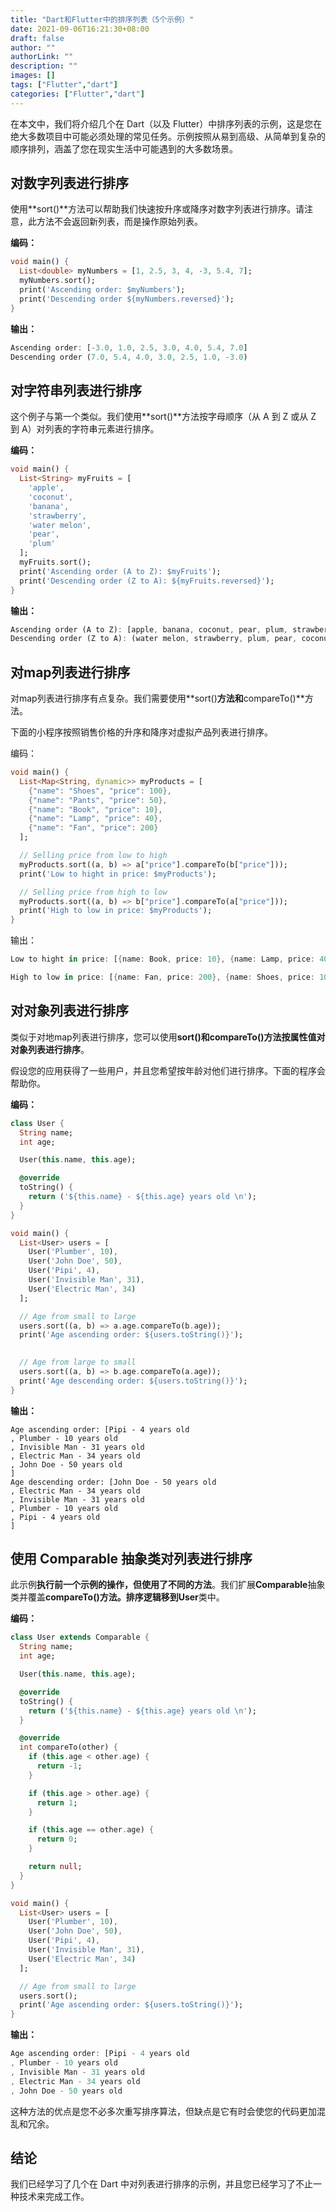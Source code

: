 ```yaml
---
title: "Dart和Flutter中的排序列表（5个示例）"
date: 2021-09-06T16:21:30+08:00
draft: false
author: ""
authorLink: ""
description: ""
images: []
tags: ["Flutter","dart"]
categories: ["Flutter","dart"]
---
```


在本文中，我们将介绍几个在 Dart（以及 Flutter）中排序列表的示例，这是您在绝大多数项目中可能必须处理的常见任务。示例按照从易到高级、从简单到复杂的顺序排列，涵盖了您在现实生活中可能遇到的大多数场景。

## 对数字列表进行排序

使用**sort()**方法可以帮助我们快速按升序或降序对数字列表进行排序。请注意，此方法不会返回新列表，而是操作原始列表。

**编码：**

```dart
void main() {
  List<double> myNumbers = [1, 2.5, 3, 4, -3, 5.4, 7];
  myNumbers.sort();
  print('Ascending order: $myNumbers');
  print('Descending order ${myNumbers.reversed}');
}
```

**输出：**

```dart
Ascending order: [-3.0, 1.0, 2.5, 3.0, 4.0, 5.4, 7.0]
Descending order (7.0, 5.4, 4.0, 3.0, 2.5, 1.0, -3.0)
```

## 对字符串列表进行排序

这个例子与第一个类似。我们使用**sort()**方法按字母顺序（从 A 到 Z 或从 Z 到 A）对列表的字符串元素进行排序。

**编码：**

```dart
void main() {
  List<String> myFruits = [
    'apple',
    'coconut',
    'banana',
    'strawberry',
    'water melon',
    'pear',
    'plum'
  ];
  myFruits.sort();
  print('Ascending order (A to Z): $myFruits');
  print('Descending order (Z to A): ${myFruits.reversed}');
}
```

**输出：**

```dart
Ascending order (A to Z): [apple, banana, coconut, pear, plum, strawberry, water melon]
Descending order (Z to A): (water melon, strawberry, plum, pear, coconut, banana, apple)
```

## 对map列表进行排序

对map列表进行排序有点复杂。我们需要使用**sort()**方法和**compareTo()**方法。



下面的小程序按照销售价格的升序和降序对虚拟产品列表进行排序。

编码：

```dart
void main() {
  List<Map<String, dynamic>> myProducts = [
    {"name": "Shoes", "price": 100},
    {"name": "Pants", "price": 50},
    {"name": "Book", "price": 10},
    {"name": "Lamp", "price": 40},
    {"name": "Fan", "price": 200}
  ];

  // Selling price from low to high
  myProducts.sort((a, b) => a["price"].compareTo(b["price"]));
  print('Low to hight in price: $myProducts');

  // Selling price from high to low
  myProducts.sort((a, b) => b["price"].compareTo(a["price"]));
  print('High to low in price: $myProducts');
}
```

输出：

```dart
Low to hight in price: [{name: Book, price: 10}, {name: Lamp, price: 40}, {name: Pants, price: 50}, {name: Shoes, price: 100}, {name: Fan, price: 200}]

High to low in price: [{name: Fan, price: 200}, {name: Shoes, price: 100}, {name: Pants, price: 50}, {name: Lamp, price: 40}, {name: Book, price: 10}]
```

## 对对象列表进行排序

类似于对地map列表进行排序，您可以使用**sort()**和**compareTo()**方法按属性值对对象列表进行**排序**。

假设您的应用获得了一些用户，并且您希望按年龄对他们进行排序。下面的程序会帮助你。



**编码：**

```dart
class User {
  String name;
  int age;

  User(this.name, this.age);

  @override
  toString() {
    return ('${this.name} - ${this.age} years old \n');
  }
}

void main() {
  List<User> users = [
    User('Plumber', 10),
    User('John Doe', 50),
    User('Pipi', 4),
    User('Invisible Man', 31),
    User('Electric Man', 34)
  ];

  // Age from small to large
  users.sort((a, b) => a.age.compareTo(b.age));
  print('Age ascending order: ${users.toString()}');
  

  // Age from large to small
  users.sort((a, b) => b.age.compareTo(a.age));
  print('Age descending order: ${users.toString()}');
}
```

**输出：**

```
Age ascending order: [Pipi - 4 years old 
, Plumber - 10 years old 
, Invisible Man - 31 years old 
, Electric Man - 34 years old 
, John Doe - 50 years old 
]
Age descending order: [John Doe - 50 years old 
, Electric Man - 34 years old 
, Invisible Man - 31 years old 
, Plumber - 10 years old 
, Pipi - 4 years old 
]
```

## 使用 Comparable 抽象类对列表进行排序

此示例**执行前一个示例的操作，**但使用了**不同的方法**。我们扩展**Comparable**抽象类并覆盖**compareTo()**方法。排序逻辑移到**User**类中。

**编码：**

```dart
class User extends Comparable {
  String name;
  int age;

  User(this.name, this.age);

  @override
  toString() {
    return ('${this.name} - ${this.age} years old \n');
  }

  @override
  int compareTo(other) {
    if (this.age < other.age) {
      return -1;
    }

    if (this.age > other.age) {
      return 1;
    }

    if (this.age == other.age) {
      return 0;
    }

    return null;
  }
}

void main() {
  List<User> users = [
    User('Plumber', 10),
    User('John Doe', 50),
    User('Pipi', 4),
    User('Invisible Man', 31),
    User('Electric Man', 34)
  ];

  // Age from small to large
  users.sort();
  print('Age ascending order: ${users.toString()}');
}
```

**输出：**

```dart
Age ascending order: [Pipi - 4 years old 
, Plumber - 10 years old 
, Invisible Man - 31 years old 
, Electric Man - 34 years old 
, John Doe - 50 years old 
```



这种方法的优点是您不必多次重写排序算法，但缺点是它有时会使您的代码更加混乱和冗余。

## 结论

我们已经学习了几个在 Dart 中对列表进行排序的示例，并且您已经学习了不止一种技术来完成工作。
